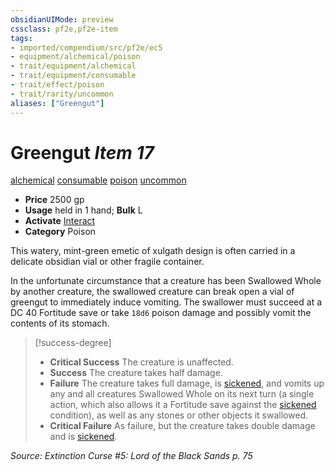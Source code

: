 ```yaml
---
obsidianUIMode: preview
cssclass: pf2e,pf2e-item
tags:
- imported/compendium/src/pf2e/ec5
- equipment/alchemical/poison
- trait/equipment/alchemical
- trait/equipment/consumable
- trait/effect/poison
- trait/rarity/uncommon
aliases: ["Greengut"]
---
```

# Greengut *Item 17*  
[alchemical](alchemical.md)  [consumable](consumable.md)  [poison](rules/traits/poison.md)  [uncommon](uncommon.md)  

- **Price** 2500 gp
- **Usage** held in 1 hand; **Bulk** L
- **Activate** [Interact](interact.md)
- **Category** Poison

This watery, mint-green emetic of xulgath design is often carried in a delicate obsidian vial or other fragile container.

In the unfortunate circumstance that a creature has been Swallowed Whole by another creature, the swallowed creature can break open a vial of greengut to immediately induce vomiting. The swallower must succeed at a DC 40 Fortitude save or take `18d6` poison damage and possibly vomit the contents of its stomach.

> [!success-degree] 
> - **Critical Success** The creature is unaffected.
> - **Success** The creature takes half damage.
> - **Failure** The creature takes full damage, is [sickened](conditions.md#Sickened), and vomits up any and all creatures Swallowed Whole on its next turn (a single action, which also allows it a Fortitude save against the [sickened](conditions.md#Sickened) condition), as well as any stones or other objects it swallowed.
> - **Critical Failure** As failure, but the creature takes double damage and is [sickened](conditions.md#Sickened).

*Source: Extinction Curse #5: Lord of the Black Sands p. 75*
